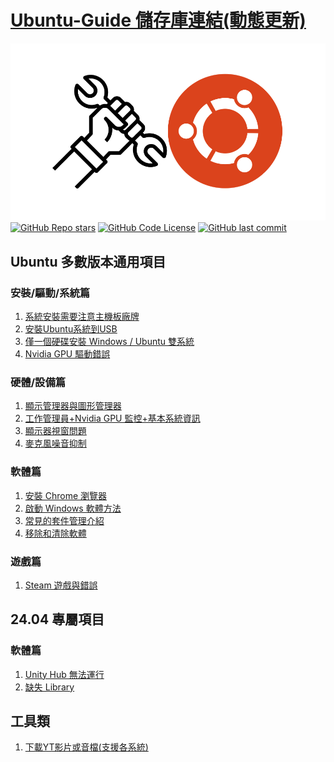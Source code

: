 # [Ubuntu-Guide 儲存庫連結(動態更新)](https://github.com/TsukiSama9292/Ubuntu-Guide)
![# Ubuntu-Guide](https://raw.githubusercontent.com/TsukiSama9292/Ubuntu-Guide/main/assets/logo.png)
[![GitHub Repo stars](https://img.shields.io/github/stars/TsukiSama9292/Ubuntu-Guide?style=social)](https://github.com/TsukiSama9292/Ubuntu-Guide/stargazers)
[![GitHub Code License](https://img.shields.io/github/license/TsukiSama9292/Ubuntu-Guide)](LICENSE)
[![GitHub last commit](https://img.shields.io/github/last-commit/TsukiSama9292/Ubuntu-Guide)](https://github.com/TsukiSama9292/Ubuntu-Guide/commits/main)


## Ubuntu 多數版本通用項目
### 安裝/驅動/系統篇
1. [系統安裝需要注意主機板廠牌](https://github.com/TsukiSama9292/Ubuntu-Guide/tree/main/zh_tw/all/system_install_notice.md)
2. [安裝Ubuntu系統到USB](https://github.com/TsukiSama9292/Ubuntu-Guide/tree/main/zh_tw/all/install_ubuntu.md)
3. [僅一個硬碟安裝 Windows / Ubuntu 雙系統](https://github.com/TsukiSama9292/Ubuntu-Guide/tree/main/zh_tw/all/install_ubuntu.md)
4. [Nvidia GPU 驅動錯誤](https://github.com/TsukiSama9292/Ubuntu-Guide/tree/main/zh_tw/all/nvidia_gpu_driver_error.md)


### 硬體/設備篇
1. [顯示管理器與圖形管理器](https://github.com/TsukiSama9292/Ubuntu-Guide/tree/main/zh_tw/all/display_manager_and_graphics_manager.md)
2. [工作管理員+Nvidia GPU 監控+基本系統資訊](https://github.com/TsukiSama9292/Ubuntu-Guide/tree/main/zh_tw/all/work_manager_and_hardware_monitoring.md)
3. [顯示器視窗問題](https://github.com/TsukiSama9292/Ubuntu-Guide/tree/main/zh_tw/all/display_monitor_window_problem.md)
4. [麥克風噪音抑制](https://github.com/TsukiSama9292/Ubuntu-Guide/tree/main/zh_tw/all/microphone_noise_suppression.md)

### 軟體篇
1. [安裝 Chrome 瀏覽器](https://github.com/TsukiSama9292/Ubuntu-Guide/tree/main/zh_tw/all/install_chrome.md)
2. [啟動 Windows 軟體方法](https://github.com/TsukiSama9292/Ubuntu-Guide/tree/main/zh_tw/all/launch_windows_software.md)
3. [常見的套件管理介紹](https://github.com/TsukiSama9292/Ubuntu-Guide/tree/main/zh_tw/all/package_management.md)
4. [移除和清除軟體](https://github.com/TsukiSama9292/Ubuntu-Guide/tree/main/zh_tw/all/remove_and_clear.md)

### 遊戲篇
1. [Steam 遊戲與錯誤](https://github.com/TsukiSama9292/Ubuntu-Guide/tree/main/zh_tw/all/steam_game_error_or_black_screen.md)



## 24.04 專屬項目
### 軟體篇
1. [Unity Hub 無法運行](https://github.com/TsukiSama9292/Ubuntu-Guide/tree/main/zh_tw/24.04/unity_hub_cannot_run.md)
2. [缺失 Library](https://github.com/TsukiSama9292/Ubuntu-Guide/tree/main/zh_tw/24.04/missing_library.md)



## 工具類
1. [下載YT影片或音檔(支援各系統)](https://github.com/TsukiSama9292/Ubuntu-Guide/tree/main/zh_tw/tool/download_yt_video_or_audio.ipynb)
